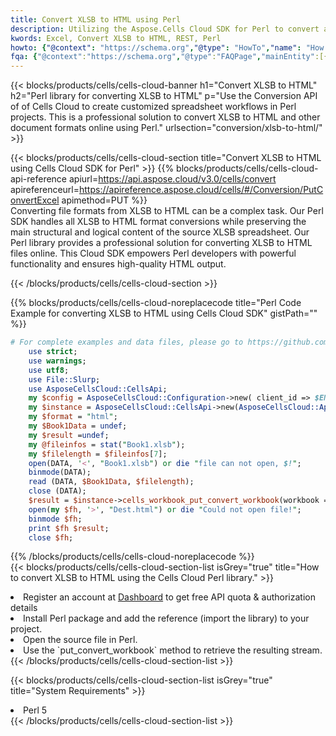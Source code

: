 ```yaml
---
title: Convert XLSB to HTML using Perl 
description: Utilizing the Aspose.Cells Cloud SDK for Perl to convert a XLSB format file to a HTML format file. 
kwords: Excel, Convert XLSB to HTML, REST, Perl
howto: {"@context": "https://schema.org","@type": "HowTo","name": "How to convert XLSB to HTML using the Cells Cloud Perl library.","description": "How to convert XLSB to HTML using the Cells Cloud Perl library.","image": {"@type": "ImageObject"},"url": "/perl/conversion/xlsb-to-html/","step": [{ "@type": "HowToStep","name": "How to convert XLSB to HTML using the Cells Cloud Perl library. step 1", "image": {"@type": "ImageObject",},"url": "/perl/conversion/xlsb-to-html/","text": "Register an account at <a href='https://dashboard.aspose.cloud/'>Dashboard</a> to get free API quota & authorization details",},{ "@type": "HowToStep","name": "How to convert XLSB to HTML using the Cells Cloud Perl library. step 1", "image": {"@type": "ImageObject",},"url": "/perl/conversion/xlsb-to-html/","text": "Install Perl package and add the reference (import the library) to your project.",},{ "@type": "HowToStep","name": "How to convert XLSB to HTML using the Cells Cloud Perl library. step 1", "image": {"@type": "ImageObject",},"url": "/perl/conversion/xlsb-to-html/","text": "Open the source file in Perl.",},{ "@type": "HowToStep","name": "How to convert XLSB to HTML using the Cells Cloud Perl library. step 1", "image": {"@type": "ImageObject",},"url": "/perl/conversion/xlsb-to-html/","text": "Use the `put_convert_workbook` method to retrieve the resulting stream.",}, ],"supply": {"@type": "HowToSupply","name": "document"},"tool": [{"@type": "HowToTool","name": "VIM, Visual Studio Code, Eclipse"},{"@type": "HowToTool","name": "Aspose Cells"}],"totalTime": "PT6M"}
fqa: {"@context":"https://schema.org","@type":"FAQPage","mainEntity":[{"@type":"Question","name":"Why convert file formats in C# using REST API?","acceptedAnswer":{"@type":"Answer","text":"Documents are encoded in many ways, and some files may be incompatible with the software you use. To open and read such files, just convert them to appropriate file formats.<br/><ol><li>Install .NET SDK and add the reference (import the library) to your project.</li><li>Open the source file in C# using REST API.</li><li>Call the PutConvertWorkbookRequest() method, passing an output filename with required extension.</li><li>Get the result of conversion as a separate file.</li></ol>"}},{"@type":"Question","name":"What file formats can I convert with your C# library?","acceptedAnswer":{"@type":"Answer","text":"We support a variety of file formats for conversion using .NET library, including XLSX, Excel, xls , PDF, CSV, HTML, Markdown, XML, PNG, JPG, TIFF, Json, TXT and many more."}},{"@type":"Question","name":"What is the maximum allowed file size for conversion using this .NET library?","acceptedAnswer":{"@type":"Answer","text":"There are no file size limits for format conversions using .NET library."}}]}
---
```



{{< blocks/products/cells/cells-cloud-banner h1="Convert XLSB to HTML" h2="Perl library for converting XLSB to HTML" p="Use the Conversion API of of Cells Cloud to create customized spreadsheet workflows in Perl projects. This is a professional solution to convert XLSB to HTML and other document formats online using Perl." urlsection="conversion/xlsb-to-html/" >}}

{{< blocks/products/cells/cells-cloud-section  title="Convert XLSB to HTML using Cells Cloud SDK for Perl" >}}
{{% blocks/products/cells/cells-cloud-api-reference  apiurl=https://api.aspose.cloud/v3.0/cells/convert  apireferenceurl=https://apireference.aspose.cloud/cells/#/Conversion/PutConvertExcel  apimethod=PUT %}}
<br/>
Converting file formats from XLSB to HTML can be a complex task. Our Perl SDK handles all XLSB to HTML format conversions while preserving the main structural and logical content of the source XLSB spreadsheet. Our Perl library provides a professional solution for converting XLSB to HTML files online. This Cloud SDK empowers Perl developers with powerful functionality and ensures high-quality HTML output.

{{< /blocks/products/cells/cells-cloud-section >}}

{{% blocks/products/cells/cells-cloud-noreplacecode title="Perl Code Example for converting XLSB to HTML using Cells Cloud SDK" gistPath="" %}}
 
```perl
# For complete examples and data files, please go to https://github.com/aspose-cells-cloud/aspose-cells-cloud-perl/
    use strict;
    use warnings;
    use utf8; 
    use File::Slurp;
    use AsposeCellsCloud::CellsApi;
    my $config = AsposeCellsCloud::Configuration->new( client_id => $ENV{'ProductClientId'}, client_secret => $ENV{'ProductClientSecret'});
    my $instance = AsposeCellsCloud::CellsApi->new(AsposeCellsCloud::ApiClient->new( $config));
    my $format = "html";
    my $Book1Data = undef;
    my $result =undef;
    my @fileinfos = stat("Book1.xlsb");
    my $filelength = $fileinfos[7];
    open(DATA, '<', "Book1.xlsb") or die "file can not open, $!";
    binmode(DATA);
    read (DATA, $Book1Data, $filelength);
    close (DATA); 
    $result = $instance->cells_workbook_put_convert_workbook(workbook => $Book1Data, format => $format);
    open(my $fh, '>', "Dest.html") or die "Could not open file!";
    binmode $fh;
    print $fh $result;
    close $fh;
```
 
{{% /blocks/products/cells/cells-cloud-noreplacecode  %}}
<br/>
{{< blocks/products/cells/cells-cloud-section-list isGrey="true"  title="How to convert XLSB to HTML using the Cells Cloud Perl library." >}}
<li>Register an account at <a href="https://dashboard.aspose.cloud/">Dashboard</a> to get free API quota & authorization details</li>
<li>Install Perl package and add the reference (import the library) to your project.</li>
<li>Open the source file in Perl.</li>
<li>Use the `put_convert_workbook` method to retrieve the resulting stream.</li>
{{< /blocks/products/cells/cells-cloud-section-list >}}

{{< blocks/products/cells/cells-cloud-section-list isGrey="true"  title="System Requirements" >}}
<li>Perl 5</li>
{{< /blocks/products/cells/cells-cloud-section-list >}}
